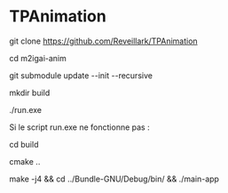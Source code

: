 # TPAnimation

git clone https://github.com/Reveillark/TPAnimation

cd m2igai-anim

git submodule update --init --recursive

mkdir build

./run.exe

Si le script run.exe ne fonctionne pas :

cd build

cmake ..

make -j4 && cd ../Bundle-GNU/Debug/bin/ && ./main-app

